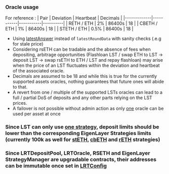 ### Oracle usage

For reference :
|    Pair     | Deviation | Heartbeat | Decimals |
|-------------|-----------|-----------|----------|
| RETH / ETH  | 2%        | 86400s    | 18       |
| CBETH / ETH | 1%        | 86400s    | 18       |
| STETH / ETH | 0.5%      | 86400s    | 18       |

* Using [latestAnswer](https://github.com/code-423n4/2023-11-kelp/blob/main/src/oracles/ChainlinkPriceOracle.sol#L38) instead of `latestRoundData` with sanity checks (.e.g for stale price)
* Considering rsETH can be tradable and the absence of fees when depositing, arbitrage opportunities (Flashloan LST / swap ETH to LST -> deposit LST -> swap rsETH to ETH / LST and repay flashloan) may arise when the price of an LST fluctuates within the deviation and heartbeat of the associated oracle.
* Decimals are assumed to be 18 and while this is true for the currently supported assets oracles, nothing guarantees that future ones will abide to that.
* A revert from one / multiple of the supported LSTs oracles can lead to a full / partial DoS of deposits and any other parts relying on the LST prices.
* A failover is not possible without admin action as only [one](https://github.com/code-423n4/2023-11-kelp/blob/main/src/LRTOracle.sol#L97) oracle can be used per asset at once

### Since LST can only use [one strategy](https://github.com/code-423n4/2023-11-kelp/blob/main/src/LRTConfig.sol#L109-L122), deposit limits should be lower than the corresponding EigenLayer Strategies limits (currently 100k as well for [stETH](https://etherscan.io/address/0x93c4b944D05dfe6df7645A86cd2206016c51564D#readProxyContract#F2), [cbETH](https://etherscan.io/address/0x54945180dB7943c0ed0FEE7EdaB2Bd24620256bc#readProxyContract#F2) and [rETH](https://etherscan.io/address/0x1BeE69b7dFFfA4E2d53C2a2Df135C388AD25dCD2#readProxyContract#F2) strategies)

### Since LRTDepositPool, LRTOracle, RSETH and EigenLayer StrategyManager are upgradable contracts, their addresses can be immutable once set in [LRTConfig](https://github.com/code-423n4/2023-11-kelp/blob/main/src/LRTOracle.sol)

